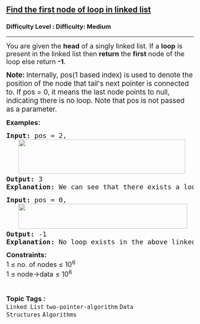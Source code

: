 <h2><a href="https://www.geeksforgeeks.org/problems/find-the-first-node-of-loop-in-linked-list--170645/1">Find the first node of loop in linked list</a></h2><h3>Difficulty Level : Difficulty: Medium</h3><hr><div class="problems_problem_content__Xm_eO"><p><span style="font-size: 18px;">You are given the <strong>head</strong> of a singly linked list. </span><span style="font-size: 18px;">If a <strong>loop</strong> is present</span><span style="font-size: 18px;"> in the linked list then <strong>return</strong> the </span><span style="font-size: 18px;"><strong>first</strong> node of the loop else return </span><strong><span style="font-size: 18px;">-1</span></strong><span style="font-size: 18px;">.</span></p>
<p><span style="font-size: 18px;"><strong style="font-size: 18.6667px;">Note:&nbsp;</strong><span style="font-size: 18.6667px;">Internally, pos(1 based index) is used to denote the position of the node that tail's next pointer is connected to. If pos = 0, it means the last node points to null, indicating there is no loop. </span><span style="font-size: 18.6667px;">Note that pos is not passed as a parameter.</span></span></p>
<p><span style="font-size: 18px;"><strong>Examples:</strong></span></p>
<pre><span style="font-size: 18px;"><strong>Input: </strong>pos = 2,</span>
<span style="font-size: 18px;">   <img src="https://media.geeksforgeeks.org/img-practice/prod/addEditProblem/908330/Web/Other/blobid0_1756186506.webp" width="448" height="92"><br><strong>Output: </strong>3</span>
<span style="font-size: 18px;"><strong>Explanation: </strong>We can see that there exists a loop in the given linked list and the first node of the loop is 3.</span></pre>
<pre><span style="font-size: 18px;"><strong>Input: </strong>pos = 0,</span>
<span style="font-size: 18px;">   <img src="https://media.geeksforgeeks.org/img-practice/prod/addEditProblem/908330/Web/Other/blobid1_1756186516.webp" width="453" height="67"><br><strong>Output: </strong>-1
<strong>Explanation: </strong>No loop exists in the above linked list. So the output is -1.</span>
</pre>
<p><span style="font-size: 18px;"><strong>Constraints:</strong><br>1 ≤ no. of nodes ≤ 10<sup>6</sup></span><br><span style="font-size: 18px;">1 ≤ node-&gt;data ≤ 10<sup>6</sup>&nbsp;<br></span></p></div><br><p><span style=font-size:18px><strong>Topic Tags : </strong><br><code>Linked List</code>&nbsp;<code>two-pointer-algorithm</code>&nbsp;<code>Data Structures</code>&nbsp;<code>Algorithms</code>&nbsp;